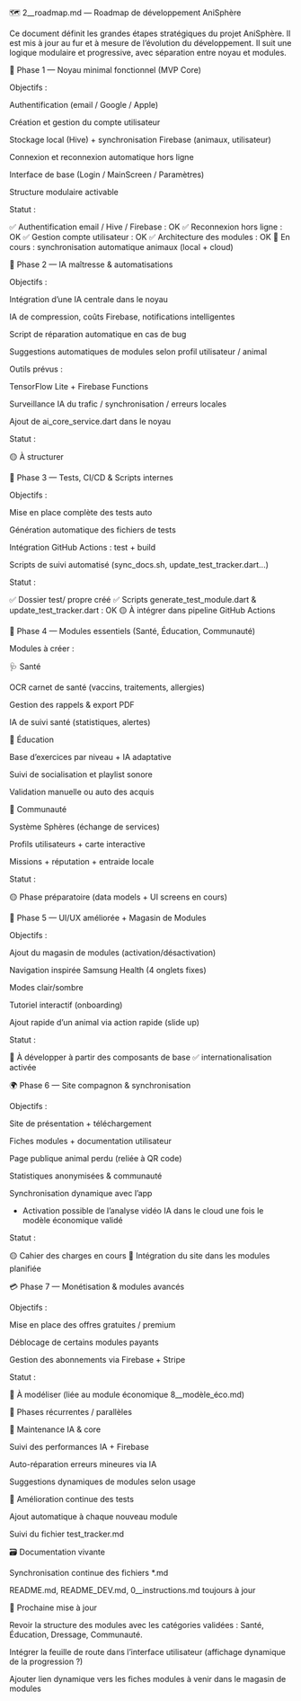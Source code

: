 🗺️ 2__roadmap.md — Roadmap de développement AniSphère

Ce document définit les grandes étapes stratégiques du projet AniSphère. Il est mis à jour au fur et à mesure de l’évolution du développement. Il suit une logique modulaire et progressive, avec séparation entre noyau et modules.

🚀 Phase 1 — Noyau minimal fonctionnel (MVP Core)

Objectifs :

Authentification (email / Google / Apple)

Création et gestion du compte utilisateur

Stockage local (Hive) + synchronisation Firebase (animaux, utilisateur)

Connexion et reconnexion automatique hors ligne

Interface de base (Login / MainScreen / Paramètres)

Structure modulaire activable

Statut :

✅ Authentification email / Hive / Firebase : OK
✅ Reconnexion hors ligne : OK
✅ Gestion compte utilisateur : OK
✅ Architecture des modules : OK
🔄 En cours : synchronisation automatique animaux (local + cloud)

🧠 Phase 2 — IA maîtresse & automatisations

Objectifs :

Intégration d’une IA centrale dans le noyau

IA de compression, coûts Firebase, notifications intelligentes

Script de réparation automatique en cas de bug

Suggestions automatiques de modules selon profil utilisateur / animal

Outils prévus :

TensorFlow Lite + Firebase Functions

Surveillance IA du trafic / synchronisation / erreurs locales

Ajout de ai_core_service.dart dans le noyau

Statut :

🟡 À structurer

🧪 Phase 3 — Tests, CI/CD & Scripts internes

Objectifs :

Mise en place complète des tests auto

Génération automatique des fichiers de tests

Intégration GitHub Actions : test + build

Scripts de suivi automatisé (sync_docs.sh, update_test_tracker.dart...)

Statut :

✅ Dossier test/ propre créé
✅ Scripts generate_test_module.dart & update_test_tracker.dart : OK
🟡 À intégrer dans pipeline GitHub Actions

🧩 Phase 4 — Modules essentiels (Santé, Éducation, Communauté)

Modules à créer :

🩺 Santé

OCR carnet de santé (vaccins, traitements, allergies)

Gestion des rappels & export PDF

IA de suivi santé (statistiques, alertes)

🧠 Éducation

Base d’exercices par niveau + IA adaptative

Suivi de socialisation et playlist sonore

Validation manuelle ou auto des acquis

👥 Communauté

Système Sphères (échange de services)

Profils utilisateurs + carte interactive

Missions + réputation + entraide locale

Statut :

🟡 Phase préparatoire (data models + UI screens en cours)

📱 Phase 5 — UI/UX améliorée + Magasin de Modules

Objectifs :

Ajout du magasin de modules (activation/désactivation)

Navigation inspirée Samsung Health (4 onglets fixes)

Modes clair/sombre

Tutoriel interactif (onboarding)

Ajout rapide d’un animal via action rapide (slide up)

Statut :

🔲 À développer à partir des composants de base
✅ internationalisation activée

🌍 Phase 6 — Site compagnon & synchronisation

Objectifs :

Site de présentation + téléchargement

Fiches modules + documentation utilisateur

Page publique animal perdu (reliée à QR code)

Statistiques anonymisées & communauté

Synchronisation dynamique avec l’app
- Activation possible de l’analyse vidéo IA dans le cloud une fois le modèle économique validé

Statut :

🟡 Cahier des charges en cours
🔄 Intégration du site dans les modules planifiée

💳 Phase 7 — Monétisation & modules avancés

Objectifs :

Mise en place des offres gratuites / premium


Déblocage de certains modules payants

Gestion des abonnements via Firebase + Stripe

Statut :

🔲 À modéliser (liée au module économique 8__modèle_éco.md)

🔁 Phases récurrentes / parallèles

🔄 Maintenance IA & core

Suivi des performances IA + Firebase

Auto-réparation erreurs mineures via IA

Suggestions dynamiques de modules selon usage

🧪 Amélioration continue des tests

Ajout automatique à chaque nouveau module

Suivi du fichier test_tracker.md

🗃️ Documentation vivante

Synchronisation continue des fichiers *.md

README.md, README_DEV.md, 0__instructions.md toujours à jour

🧭 Prochaine mise à jour

Revoir la structure des modules avec les catégories validées : Santé, Éducation, Dressage, Communauté.

Intégrer la feuille de route dans l’interface utilisateur (affichage dynamique de la progression ?)

Ajouter lien dynamique vers les fiches modules à venir dans le magasin de modules

